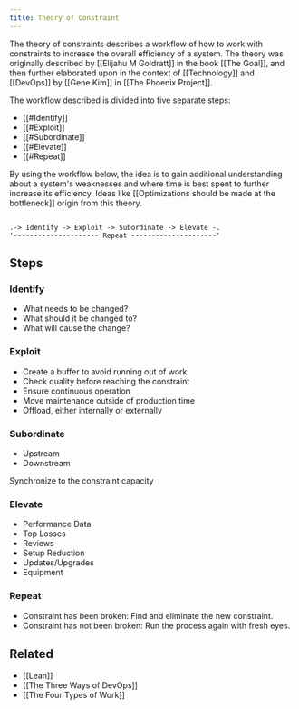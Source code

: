 ```yaml
---
title: Theory of Constraint
---
```



The theory of constraints describes a workflow of how to work with constraints to increase the overall efficiency of a system. The theory was originally described by [[Elijahu M Goldratt]] in the book [[The Goal]], and then further elaborated upon in the context of [[Technology]] and [[DevOps]] by [[Gene Kim]] in [[The Phoenix Project]].

The workflow described is divided into five separate steps:

- [[#Identify]]
- [[#Exploit]]
- [[#Subordinate]]
- [[#Elevate]]
- [[#Repeat]]

By using the workflow below, the idea is to gain additional understanding about a system's weaknesses and where time is best spent to further increase its efficiency. Ideas like [[Optimizations should be made at the bottleneck]] origin from this theory.

```

.-> Identify -> Exploit -> Subordinate -> Elevate -.
'--------------------- Repeat ---------------------'
```

## Steps

### Identify

- What needs to be changed?
- What should it be changed to?
- What will cause the change?

### Exploit

- Create a buffer to avoid running out of work
- Check quality before reaching the constraint
- Ensure continuous operation
- Move maintenance outside of production time
- Offload, either internally or externally

### Subordinate
- Upstream
- Downstream

Synchronize to the constraint capacity

### Elevate

- Performance Data
- Top Losses
- Reviews
- Setup Reduction
- Updates/Upgrades
- Equipment

### Repeat

- Constraint has been broken: Find and eliminate the new constraint.
- Constraint has not been broken: Run the process again with fresh eyes.


## Related
- [[Lean]]
- [[The Three Ways of DevOps]]
- [[The Four Types of Work]]